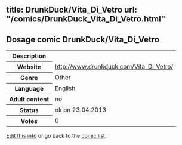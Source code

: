 title: DrunkDuck/Vita_Di_Vetro
url: "/comics/DrunkDuck_Vita_Di_Vetro.html"
---
Dosage comic DrunkDuck/Vita_Di_Vetro
-----------------------------------------

<table class="comicinfo">
<tr>
<th>Description</th><td></td>
</tr>
<tr>
<th>Website</th><td><a href="http://www.drunkduck.com/Vita_Di_Vetro/">http://www.drunkduck.com/Vita_Di_Vetro/</a></td>
</tr>
<tr>
<th>Genre</th><td>Other</td>
</tr>
<tr>
<th>Language</th><td>English</td>
</tr>
<tr>
<th>Adult content</th><td>no</td>
</tr>
<tr>
<th>Status</th><td>ok on 23.04.2013</td>
</tr>
<tr>
<th>Votes</th><td>0</div></td>
</tr>
</table>

[Edit this info](/comics/DrunkDuck_Vita_Di_Vetro_edit.html) or go back to the [comic list](../comic-index.html).

